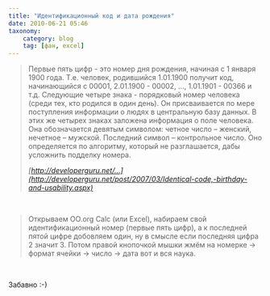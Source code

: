 ```yaml
---
title: "Идентификационный код и дата рождения"
date: 2010-06-21 05:46
taxonomy:
    category: blog
	tag: [фан, excel]
---
```


> Первые пять цифр - это номер дня рождения, начиная с 1 января 1900 года. Т.е. человек, родившийся 1.01.1900 получит код, начинающийся с 00001, 2.01.1900 - 00002, ..., 1.01.1901 - 00366 и т.д.
> Следующие четыре знака - порядковый номер человека (среди тех, кто родился в один день). Он присваивается по мере поступления информации о людях в центральную базу данных. В этих же четырех знаках заложена информация о поле человека. Она обозначается девятым символом: четное число – женский, нечетное – мужской. Последний символ – контрольное число. Оно определяется по алгоритму, который не разглашается, дабы усложнить подделку номера.
> 
> <cite>[http://developerguru.net/...](http://developerguru.net/post/2007/03/Identical-code,-birthday-and-usability.aspx)</cite>

&nbsp;

> Открываем OO.org Calc (или Excel), набираем свой идентификационный номер (первые пять цифр), а к последней пятой цифре добовляем один, ну в смысле если последняя цифра 2 значит 3. Потом правой кнопочкой мышки жмём на номерке -> формат ячейки -> число -> дата вот и вся наука.

&nbsp;

Забавно :-)